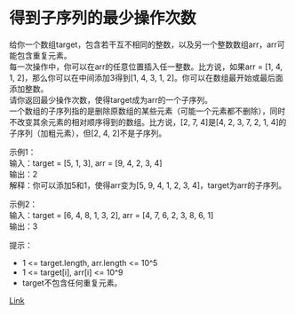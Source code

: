 <h1>得到子序列的最少操作次数</h1>

给你一个数组target，包含若干互不相同的整数，以及另一个整数数组arr，arr可能包含重复元素。</br>
每一次操作中，你可以在arr的任意位置插入任一整数。比方说，如果arr = [1, 4, 1, 2]，那么你可以在中间添加3得到[1, 4, 3, 1, 2]。你可以在数组最开始或最后面添加整数。</br>
请你返回最少操作次数，使得target成为arr的一个子序列。</br>
一个数组的子序列指的是删除原数组的某些元素（可能一个元素都不删除），同时不改变其余元素的相对顺序得到的数组。比方说，[2, 7, 4]是[4, 2, 3, 7, 2, 1, 4]的子序列（加粗元素），但[2, 4, 2]不是子序列。</br>

示例1：</br>
输入：target = [5, 1, 3], arr = [9, 4, 2, 3, 4]</br>
输出：2</br>
解释：你可以添加5和1，使得arr变为[5, 9, 4, 1, 2, 3, 4]，target为arr的子序列。</br>

示例2：</br>
输入：target = [6, 4, 8, 1, 3, 2], arr = [4, 7, 6, 2, 3, 8, 6, 1]</br>
输出：3</br>

提示：
- 1 <= target.length, arr.length <= 10^5
- 1 <= target[i], arr[i] <= 10^9
- target不包含任何重复元素。

[Link](https://leetcode-cn.com/problems/minimum-operations-to-make-a-subsequence/)